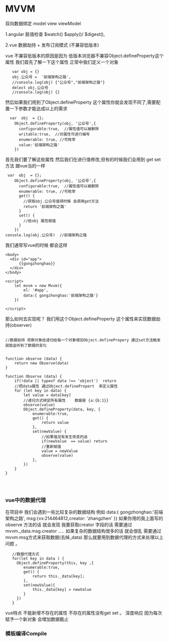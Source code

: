 # MVVM  

双向数据绑定  model view viewModel  

1.angular 脏值检查 $watch()  $apply()/ $digest(),

2.vue 数据劫持 + 发布订阅模式 (不兼容低版本)


vue 不兼容低版本的原因是因为 低版本浏览器不兼容Object.defineProperty这个属性 我们首先了解一下这个属性  正常中我们定义一个对象

```
   var obj = {}
   obj.公众号 =  '前端架构之路',
   //console.log(obj) {"公众号","前端架构之路"}
   delect obj.公众号
   //console.log(obj) {}
```
然后如果我们用到了Object.defineProperty 这个属性你就会发现不同了,需要配置一下参数才能达成以上的需求
```
  var  obj  = {};
    Object.defineProperty(obj, '公众号',{
      configurable:true,  //属性值可以被删除
      writable:true,  //对属性可进行编写
      enumerable: true, //可枚举
      value:'前端架构之路'
    })

```
首先我们要了解这些属性 然后我们在进行值修改,但有的时候我们会用到 get set方法 跟vue当的一样

```
 var  obj  = {};
    Object.defineProperty(obj, '公众号',{
      configurable:true,  //属性值可以被删除
      enumerable: true, //可枚举
      get() {
        //获取obj.公众号值得时候 会调用get方法
        return '前端架构之路'
      }
      set() {
        //给obj 属性赋值
      }
    })
console.log(obj.公众号)  //前端架构之路

```

我们通常写vue的时候 都会这样 

```
<body>
  <div id="app">
      {{gongzhonghao}}
  </div>
</body>

<script>
    let mvvm = new Mvvm({
        el: '#app',
        data:{ gongzhonghao:'前端架构之路'}
    })

</script>

```


那么如何去实现呢？ 我们用这个Object.defineProperty 这个属性来实现数据劫持(observer) 


```

//数据劫持 观察对象给递归给每一个对象增加Object.definePropery 通过set方法触发 就能监听到了数据的变化 


function observe (data) {
    return new Observe(data)
}

function Observe (data) { 
    if(!data || typeof data !== 'object')  return 
    //把data属性 通过Object.definePropert  来定义属性 
    for (let key in data) {   
        let value = data[key]  
        //递归方式绑定所有属性    数据是 {a:{b:1}} 
        observe(value)
        Object.defineProperty(data, key, {
            enumerable:true, 
            get() {
                return value
            },
            set(newValue) {
                //如果值没有发生改变的话  
                if(newValue  == value) return 
                //重新赋值
                value = newValue
                observe(value)
            },
        })
    }
}




```



### vue中的数据代理   

在项目中 我们会遇到一些比较复杂的数据结构 例如 data:{ gongzhonghao:'前端架构之路', msg:{vx:214464812,creator: 'zhangzhen' }}  如果你用的我上面写的observe 方法的话 就会发现 我要获取creator 字段的话 需要通过mvvm._data.msg.creator   ..... 如果复杂的数据结构很多的话 就会很乱 需要通过mvvm.msg方式来获取数据(去掉_data)
那么就要用到数据代理的方式来处理以上问题 。


```
   //数据代理方式
   for(let key in data ) {
     Object.defineProperty(this, key ,{
        enumerable:true, 
        get() {
            return this._data[key];
        },
        set(newValue){
            this._data[key] = newValue
        }
     })
   } 

```
vue特点 不能新增不存在的属性   不存在的属性没有get set 。
深度响应 因为每次赋予一个新对象 会增加数据截止


### 模板编译Compile




